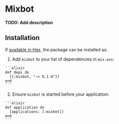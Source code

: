 # Mixbot

**TODO: Add description**

## Installation

If [available in Hex](https://hex.pm/docs/publish), the package can be installed as:

  1. Add `mixbot` to your list of dependencies in `mix.exs`:

    ```elixir
    def deps do
      [{:mixbot, "~> 0.1.0"}]
    end
    ```

  2. Ensure `mixbot` is started before your application:

    ```elixir
    def application do
      [applications: [:mixbot]]
    end
    ```

